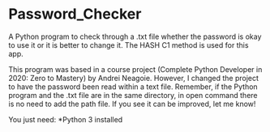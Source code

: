 # Password_Checker
A Python program to check through a .txt file whether the password is okay to use it or it is better to change it. The HASH C1 method is used for this app. 

This program was based in a course project (Complete Python Developer in 2020: Zero to Mastery) by Andrei Neagoie. However, I changed the project to have the password been read within a text file. Remember, if the Python program and the .txt file are in the same directory, in open command there is no need to add the path file. If you see it can be improved, let me know!

You just need:
*Python 3 installed
